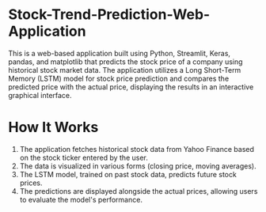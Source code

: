 # Stock-Trend-Prediction-Web-Application

This is a web-based application built using Python, Streamlit, Keras, pandas, and matplotlib that predicts the stock price of a company using historical stock market data. The application utilizes a Long Short-Term Memory (LSTM) model for stock price prediction and compares the predicted price with the actual price, displaying the results in an interactive graphical interface.
# How It Works
1. The application fetches historical stock data from Yahoo Finance based on the stock ticker entered by the user.
2. The data is visualized in various forms (closing price, moving averages).
3. The LSTM model, trained on past stock data, predicts future stock prices.
4. The predictions are displayed alongside the actual prices, allowing users to evaluate the model's performance.
